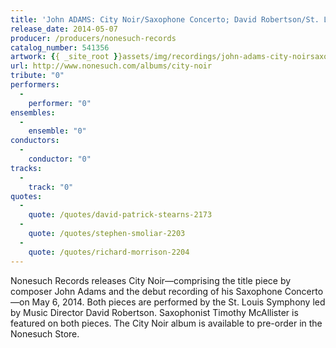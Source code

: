 ```yaml
---
title: 'John ADAMS: City Noir/Saxophone Concerto; David Robertson/St. Louis Symphony'
release_date: 2014-05-07
producer: /producers/nonesuch-records
catalog_number: 541356
artwork: {{ _site_root }}assets/img/recordings/john-adams-city-noirsaxophone-concerto-david-robertsonst-louis-symphony.jpg
url: http://www.nonesuch.com/albums/city-noir
tribute: "0"
performers: 
  -
    performer: "0"
ensembles: 
  -
    ensemble: "0"
conductors: 
  -
    conductor: "0"
tracks: 
  -
    track: "0"
quotes: 
  -
    quote: /quotes/david-patrick-stearns-2173
  -
    quote: /quotes/stephen-smoliar-2203
  -
    quote: /quotes/richard-morrison-2204
---
```

Nonesuch Records releases City Noir&#8212;comprising the title piece by composer John Adams and the debut recording of his Saxophone Concerto&#8212;on May 6, 2014. Both pieces are performed by the St. Louis Symphony led by Music Director David Robertson. Saxophonist Timothy McAllister is featured on both pieces. The City Noir album is available to pre-order in the Nonesuch Store.
